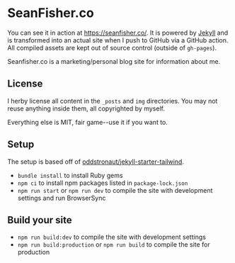 # SeanFisher.co

You can see it in action at <https://seanfisher.co/>. It is powered by
[Jekyll](http://github.com/mojombo/jekyll) and is transformed into an actual
site when I push to GitHub via a GitHub action. All compiled assets are kept out
of source control (outside of `gh-pages`).

Seanfisher.co is a marketing/personal blog site for information about me.

## License
I herby license all content in the `_posts` and `img` directories. You may not reuse anything inside them, all copyrighted by myself.

Everything else is MIT, fair game--use it if you want to.

## Setup

The setup is based off of
[oddstronaut/jekyll-starter-tailwind](https://github.com/oddstronaut/jekyll-starter-tailwind).

* `bundle install` to install Ruby gems
* `npm ci` to install npm packages listed in `package-lock.json`
* `npm run start` or `npm run dev` to compile the site with development settings and run BrowserSync

## Build your site
* `npm run build:dev` to compile the site with development settings
* `npm run build:production` or `npm run build` to compile the site for production